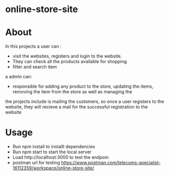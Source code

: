 # online-store-site
# About
In this projects a user can :
- visit the websites, registers and login to the website. 
- They can check all the products available for shopping
- filter and search item 

a admin can:
- responsible for adding any product to the store, updating the items, removing the item from the store as well as managing the

the projects include is mailing the customers, so once a user registers to the website, they will recieve a mail for the successful registration to the website
 
# Usage
- Run npm install to installl dependencies
- Run npm start to start the local server
- Load http://localhost:3000 to test the endpoin
-  postman url for testing https://www.postman.com/telecoms-specialist-16112359/workspace/online-store-site/
